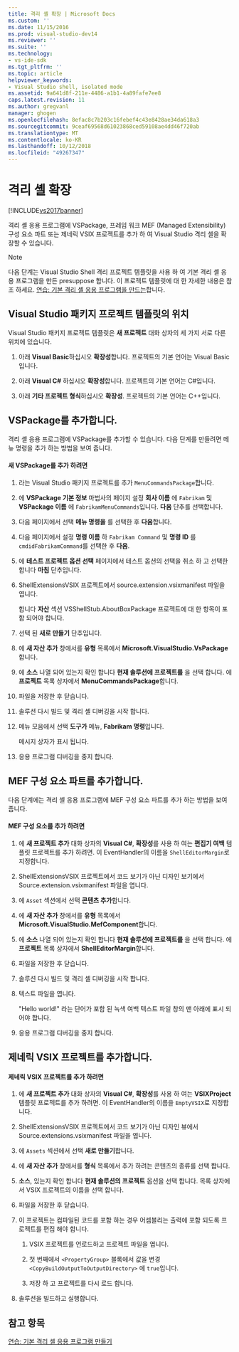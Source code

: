 ```yaml
---
title: 격리 셸 확장 | Microsoft Docs
ms.custom: ''
ms.date: 11/15/2016
ms.prod: visual-studio-dev14
ms.reviewer: ''
ms.suite: ''
ms.technology:
- vs-ide-sdk
ms.tgt_pltfrm: ''
ms.topic: article
helpviewer_keywords:
- Visual Studio shell, isolated mode
ms.assetid: 9a641d8f-211e-4486-a1b1-4a89fafe7ee8
caps.latest.revision: 11
ms.author: gregvanl
manager: ghogen
ms.openlocfilehash: 8efac8c7b203c16febef4c43e8428ae34da618a3
ms.sourcegitcommit: 9ceaf69568d61023868ced59108ae4dd46f720ab
ms.translationtype: MT
ms.contentlocale: ko-KR
ms.lasthandoff: 10/12/2018
ms.locfileid: "49267347"
---
```

# <a name="extending-the-isolated-shell"></a>격리 셸 확장
[!INCLUDE[vs2017banner](../includes/vs2017banner.md)]

격리 셸 응용 프로그램에 VSPackage, 프레임 워크 MEF (Managed Extensibility) 구성 요소 파트 또는 제네릭 VSIX 프로젝트를 추가 하 여 Visual Studio 격리 셸을 확장할 수 있습니다.  
  
> [!NOTE]
>  다음 단계는 Visual Studio Shell 격리 프로젝트 템플릿을 사용 하 여 기본 격리 셸 응용 프로그램을 만든 presuppose 합니다. 이 프로젝트 템플릿에 대 한 자세한 내용은 참조 하세요. [연습: 기본 격리 셸 응용 프로그램을 만드는](../extensibility/walkthrough-creating-a-basic-isolated-shell-application.md)합니다.  
  
## <a name="locations-for-the-visual-studio-package-project-template"></a>Visual Studio 패키지 프로젝트 템플릿의 위치  
 Visual Studio 패키지 프로젝트 템플릿은 **새 프로젝트** 대화 상자의 세 가지 서로 다른 위치에 있습니다.  
  
1.  아래 **Visual Basic**하십시오 **확장성**합니다. 프로젝트의 기본 언어는 Visual Basic입니다.  
  
2.  아래 **Visual C#** 하십시오 **확장성**합니다. 프로젝트의 기본 언어는 C#입니다.  
  
3.  아래 **기타 프로젝트 형식**하십시오 **확장성**. 프로젝트의 기본 언어는 C++입니다.  
  
## <a name="adding-a-vspackage"></a>VSPackage를 추가합니다.  
 격리 셸 응용 프로그램에 VSPackage를 추가할 수 있습니다. 다음 단계를 만들려면 메뉴 명령을 추가 하는 방법을 보여 줍니다.  
  
#### <a name="to-add-a-new-vspackage"></a>새 VSPackage를 추가 하려면  
  
1.  라는 Visual Studio 패키지 프로젝트를 추가 `MenuCommandsPackage`합니다.  
  
2.  에 **VSPackage 기본 정보** 마법사의 페이지 설정 **회사 이름** 에 `Fabrikam` 및 **VSPackage 이름** 에 `FabrikamMenuCommands`입니다. **다음** 단추를 선택합니다.  
  
3.  다음 페이지에서 선택 **메뉴 명령을** 를 선택한 후 **다음**합니다.  
  
4.  다음 페이지에서 설정 **명령 이름** 하 `Fabrikam Command` 및 **명령 ID** 를 `cmdidFabrikamCommand`를 선택한 후 **다음**.  
  
5.  에 **테스트 프로젝트 옵션 선택** 페이지에서 테스트 옵션의 선택을 취소 하 고 선택한 합니다 **마침** 단추입니다.  
  
6.  ShellExtensionsVSIX 프로젝트에서 source.extension.vsixmanifest 파일을 엽니다.  
  
     합니다 **자산** 섹션 VSShellStub.AboutBoxPackage 프로젝트에 대 한 항목이 포함 되어야 합니다.  
  
7.  선택 된 **새로 만들기** 단추입니다.  
  
8.  에 **새 자산 추가** 창에서를 **유형** 목록에서 **Microsoft.VisualStudio.VsPackage**합니다.  
  
9. 에 **소스** 나열 되어 있는지 확인 합니다 **현재 솔루션에 프로젝트를** 을 선택 합니다. 에 **프로젝트** 목록 상자에서 **MenuCommandsPackage**합니다.  
  
10. 파일을 저장한 후 닫습니다.  
  
11. 솔루션 다시 빌드 및 격리 셸 디버깅을 시작 합니다.  
  
12. 메뉴 모음에서 선택 **도구가** 메뉴, **Fabrikam 명령**입니다.  
  
     메시지 상자가 표시 됩니다.  
  
13. 응용 프로그램 디버깅을 중지 합니다.  
  
## <a name="adding-a-mef-component-part"></a>MEF 구성 요소 파트를 추가합니다.  
 다음 단계에는 격리 셸 응용 프로그램에 MEF 구성 요소 파트를 추가 하는 방법을 보여 줍니다.  
  
#### <a name="to-add-a-mef-component"></a>MEF 구성 요소를 추가 하려면  
  
1.  에 **새 프로젝트 추가** 대화 상자의 **Visual C#**, **확장성**를 사용 하 여는 **편집기 여백** 템플릿 프로젝트를 추가 하려면. 이 EventHandler의 이름을 `ShellEditorMargin`로 지정합니다.  
  
2.  ShellExtensionsVSIX 프로젝트에서 코드 보기가 아닌 디자인 보기에서 Source.extension.vsixmanifest 파일을 엽니다.  
  
3.  에 `Asset` 섹션에서 선택 **콘텐츠 추가**합니다.  
  
4.  에 **새 자산 추가** 창에서를 **유형** 목록에서 **Microsoft.VisualStudio.MefComponent**합니다.  
  
5.  에 **소스** 나열 되어 있는지 확인 합니다 **현재 솔루션에 프로젝트를** 을 선택 합니다. 에 **프로젝트** 목록 상자에서 **ShellEditorMargin**합니다.  
  
6.  파일을 저장한 후 닫습니다.  
  
7.  솔루션 다시 빌드 및 격리 셸 디버깅을 시작 합니다.  
  
8.  텍스트 파일을 엽니다.  
  
     "Hello world!" 라는 단어가 포함 된 녹색 여백 텍스트 파일 창의 맨 아래에 표시 되어야 합니다.  
  
9. 응용 프로그램 디버깅을 중지 합니다.  
  
## <a name="adding-a-generic-vsix-project"></a>제네릭 VSIX 프로젝트를 추가합니다.  
  
#### <a name="to-add-a-generic-vsix-project"></a>제네릭 VSIX 프로젝트를 추가 하려면  
  
1.  에 **새 프로젝트 추가** 대화 상자의 **Visual C#**, **확장성**를 사용 하 여는 **VSIXProject** 템플릿 프로젝트를 추가 하려면. 이 EventHandler의 이름을 `EmptyVSIX`로 지정합니다.  
  
2.  ShellExtensionsVSIX 프로젝트에서 코드 보기가 아닌 디자인 뷰에서 Source.extensions.vsixmanifest 파일을 엽니다.  
  
3.  에 `Assets` 섹션에서 선택 **새로 만들기**합니다.  
  
4.  에 **새 자산 추가** 창에서를 **형식** 목록에서 추가 하려는 콘텐츠의 종류를 선택 합니다.  
  
5.  **소스**, 있는지 확인 합니다 **현재 솔루션의 프로젝트** 옵션을 선택 합니다. 목록 상자에서 VSIX 프로젝트의 이름을 선택 합니다.  
  
6.  파일을 저장한 후 닫습니다.  
  
7.  이 프로젝트는 컴파일된 코드를 포함 하는 경우 어셈블리는 출력에 포함 되도록 프로젝트를 편집 해야 합니다.  
  
    1.  VSIX 프로젝트를 언로드하고 프로젝트 파일을 엽니다.  
  
    2.  첫 번째에서 `<PropertyGroup>` 블록에서 값을 변경 `<CopyBuildOutputToOutputDirectory>` 에 `true`입니다.  
  
    3.  저장 하 고 프로젝트를 다시 로드 합니다.  
  
8.  솔루션을 빌드하고 실행합니다.  
  
## <a name="see-also"></a>참고 항목  
 [연습: 기본 격리 셸 응용 프로그램 만들기](../extensibility/walkthrough-creating-a-basic-isolated-shell-application.md)

